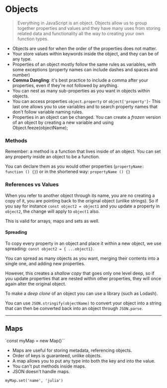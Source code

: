 # Objects

> Everything in JavaScript is an object. Objects allow us to group together properties and values and they have many uses from storing related data and functionality all the way to creating your own function types. 

- Objects are used for when the order of the properties does not matter. 
- Your store values within keywords inside the object, and they can be of any type. 
- Properties of an object mostly follow the same rules as variables, with some exceptions (property names can include dashes and spaces and number)
- **Comma Dangling**: it's best practice to include a comma after your properties, even if they're not followed by anything. 
- You can nest as many sub-properties as you want in objects within objects. 
- You can access properties `object.property` or `object['property']`- This last one allows you to use variables and to search property names that don't follow variable naming rules. 
- Properties in an object can be changed. You can create a *frozen* version of an object by creating a new variable and using Object.feeze(objectName);

### Methods
Remember: a method is a function that lives inside of an object.  You can set any property inside an object to be a function.

You can declare them as you would other properties (`propertyName: function () {}`) or in the shortened way: `propertyName () {}`

### References vs Values
When you refer to another object through its name, you are no creating a copy of it, you are pointing back to the original object (unlike strings). So if you say for instance `const object2 = object1` and you update a property in `object2`, the change will apply to `object1` also. 

This is valid for arrays, maps and sets as well.

#### Spreading
To copy every property in an object and place it within a new object, we use spreading: `const object2 = { ...object1}`.

You can spread as many objects as you want, merging their contents into a single one, and adding new properties. 

However, this creates a *shallow copy* that goes only one level deep, so if you update properties that are nested within other properties, they will once again alter the original object. 

To make a *deep clone* of an object you can use a library (such as Lodash).

You can use `JSON.stringify(objectName)` to convert your object into a string that can then be converted back into an object through `JSON.parse`. 

---


## Maps

`const myMap = new Map()``

- Maps are useful for storing metadata, referencing objects. 
- Order of keys is guaranteed, unlike objects. 
- A map allows you to put any type into both the key and into the value.  
- You can't put methods inside maps. 
- JSON doesn't handle maps. 


`myMap.set('name', 'julia')`



